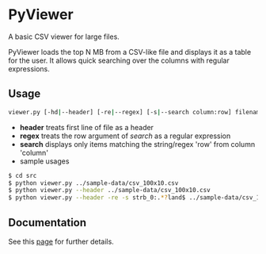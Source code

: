 # PyViewer
A basic CSV viewer for large files.

PyViewer loads the top N MB from a CSV-like file and displays it as a table for the user. It allows quick searching over the columns with regular expressions. 

## Usage

```sh
viewer.py [-hd|--header] [-re|--regex] [-s|--search column:row] filename
```

- **header** treats first line of file as a header
- **regex** treats the row argument of *search* as a regular expression
- **search** displays only items matching the string/regex 'row' from column 'column'
- sample usages

```sh
$ cd src
$ python viewer.py ../sample-data/csv_100x10.csv
$ python viewer.py --header ../sample-data/csv_100x10.csv
$ python viewer.py --header -re -s strb_0:.*?land$ ../sample-data/csv_100x10.csv
```



## Documentation

See this [page](docs/index.md) for further details.

